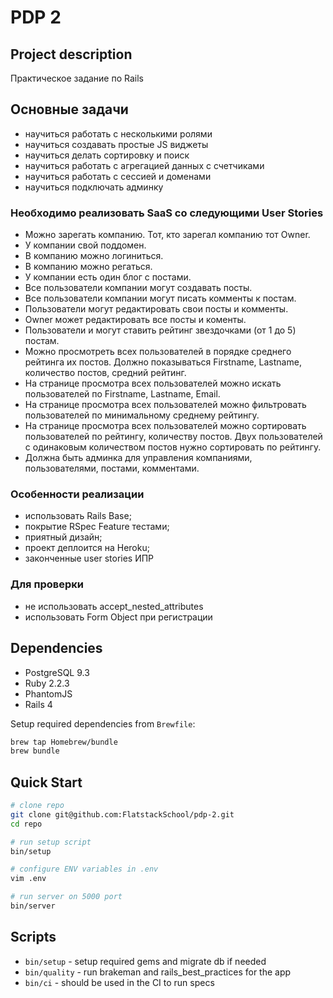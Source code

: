 # PDP 2

## Project description

Практическое задание по Rails

## Основные задачи

* научиться работать с несколькими ролями
* научиться создавать простые JS виджеты
* научиться делать сортировку и поиск
* научиться работать с агрегацией данных с счетчиками
* научиться работать с сессией и доменами
* научиться подключать админку

### Необходимо реализовать SaaS со следующими User Stories

* Можно зарегать компанию. Тот, кто зарегал компанию тот Owner.
* У компании свой поддомен.
* В компанию можно логиниться.
* В компанию можно регаться.
* У компании есть один блог с постами.
* Все пользователи компании могут создавать посты.
* Все пользователи компании могут писать комменты к постам.
* Пользователи могут редактировать свои посты и комменты.
* Owner может редактировать все посты и коменты.
* Пользователи и могут ставить рейтинг звездочками (от 1 до 5) постам.
* Можно просмотреть всех пользователей в порядке среднего рейтинга их постов. Должно показываться Firstname, Lastname, количество постов, средний рейтинг.
* На странице просмотра всех пользователей можно искать пользователей по Firstname, Lastname, Email.
* На странице просмотра всех пользователей можно фильтровать пользователей по минимальному среднему рейтингу.
* На странице просмотра всех пользователей можно сортировать пользователей по рейтингу, количеству постов. Двух пользователей с одинаковым количеством постов нужно сортировать по рейтингу.
* Должна быть админка для управления компаниями, пользователями, постами, комментами.

### Особенности реализации

* использовать Rails Base;
* покрытие RSpec Feature тестами;
* приятный дизайн;
* проект деплоится на Heroku;
* законченные user stories ИПР

### Для проверки

* не использовать accept_nested_attributes
* использовать Form Object при регистрации

## Dependencies

* PostgreSQL 9.3
* Ruby 2.2.3
* PhantomJS
* Rails 4

Setup required dependencies from `Brewfile`:
```bash
brew tap Homebrew/bundle
brew bundle
```

## Quick Start

```bash
# clone repo
git clone git@github.com:FlatstackSchool/pdp-2.git
cd repo

# run setup script
bin/setup

# configure ENV variables in .env
vim .env

# run server on 5000 port
bin/server
```

## Scripts

* `bin/setup` - setup required gems and migrate db if needed
* `bin/quality` - run brakeman and rails_best_practices for the app
* `bin/ci` - should be used in the CI to run specs
